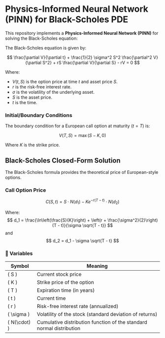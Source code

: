 # Physics-Informed Neural Network (PINN) for Black-Scholes PDE

This repository implements a **Physics-Informed Neural Network (PINN)** for solving the Black-Scholes equation:

The Black-Scholes equation is given by:

$$
\frac{\partial V}{\partial t} + \frac{1}{2} \sigma^2 S^2 \frac{\partial^2 V}{\partial S^2} + rS \frac{\partial V}{\partial S} - rV = 0
$$

Where:
- $V(t, S)$ is the option price at time $t$ and asset price $S$.
- $r$ is the risk-free interest rate.
- $\sigma$ is the volatility of the underlying asset.
- $S$ is the asset price.
- $t$ is the time.

### Initial/Boundary Conditions

The boundary condition for a European call option at maturity ($t = T$) is:

$$
V(T, S) = \max(S - K, 0)
$$

Where $K$ is the strike price.

## Black-Scholes Closed-Form Solution

The Black-Scholes formula provides the theoretical price of European-style options.

### Call Option Price
$$
C(S, t) = S \cdot N(d_1) - K e^{-r(T - t)} \cdot N(d_2)
$$



Where:
$$
d_1 = \frac{\ln\left(\frac{S}{K}\right) + \left(r + \frac{\sigma^2}{2}\right)(T - t)}{\sigma \sqrt{T - t}}
$$
and 
$$
d_2 = d_1 - \sigma \sqrt{T - t}
$$

### 📘 Variables

| Symbol | Meaning |
|--------|---------|
| \( S \) | Current stock price |
| \( K \) | Strike price of the option |
| \( T \) | Expiration time (in years) |
| \( t \) | Current time |
| \( r \) | Risk-free interest rate (annualized) |
| \( \sigma \) | Volatility of the stock (standard deviation of returns) |
| \( N(\cdot) \) | Cumulative distribution function of the standard normal distribution |
